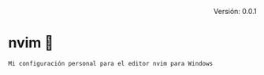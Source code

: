 <p style="text-align:right;"> Versión: 0.0.1 <p>

# nvim :metal:

    Mi configuración personal para el editor nvim para Windows
